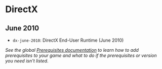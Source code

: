 # DirectX

## June 2010

  * `dx-june-2010`: DirectX End-User Runtime (June 2010)

*See the global [Prerequisites documentation](./README.md) to learn how to add prerequisites to your game and what to do if the prerequisites or version you need isn't listed.*
